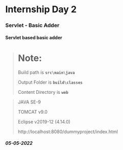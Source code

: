 # Internship Day 2
### Servlet - Basic Adder
#### Servlet based basic adder

> # **Note:**
> 
> Build path is **`src\main\java`**
> 
> Output Folder is **`build\classes`**
> 
> Content Directory is **`web`**

> JAVA SE-9
> 
> TOMCAT v9.0
> 
> Eclipse v2019-12 (4.14.0)
> 
> http://localhost:8080/dummyproject/index.html


##### 05-05-2022
